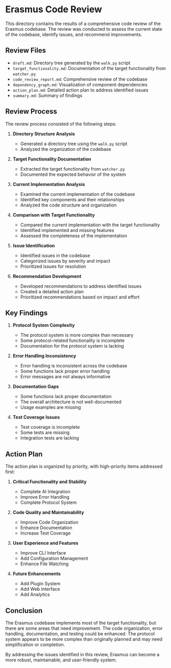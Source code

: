 # Erasmus Code Review

This directory contains the results of a comprehensive code review of the Erasmus codebase. The review was conducted to assess the current state of the codebase, identify issues, and recommend improvements.

## Review Files

- `draft.md`: Directory tree generated by the `walk.py` script
- `target_functionality.md`: Documentation of the target functionality from `watcher.py`
- `code_review_report.md`: Comprehensive review of the codebase
- `dependency_graph.md`: Visualization of component dependencies
- `action_plan.md`: Detailed action plan to address identified issues
- `summary.md`: Summary of findings

## Review Process

The review process consisted of the following steps:

1. **Directory Structure Analysis**

   - Generated a directory tree using the `walk.py` script
   - Analyzed the organization of the codebase

2. **Target Functionality Documentation**

   - Extracted the target functionality from `watcher.py`
   - Documented the expected behavior of the system

3. **Current Implementation Analysis**

   - Examined the current implementation of the codebase
   - Identified key components and their relationships
   - Analyzed the code structure and organization

4. **Comparison with Target Functionality**

   - Compared the current implementation with the target functionality
   - Identified implemented and missing features
   - Assessed the completeness of the implementation

5. **Issue Identification**

   - Identified issues in the codebase
   - Categorized issues by severity and impact
   - Prioritized issues for resolution

6. **Recommendation Development**
   - Developed recommendations to address identified issues
   - Created a detailed action plan
   - Prioritized recommendations based on impact and effort

## Key Findings

1. **Protocol System Complexity**

   - The protocol system is more complex than necessary
   - Some protocol-related functionality is incomplete
   - Documentation for the protocol system is lacking

2. **Error Handling Inconsistency**

   - Error handling is inconsistent across the codebase
   - Some functions lack proper error handling
   - Error messages are not always informative

3. **Documentation Gaps**

   - Some functions lack proper documentation
   - The overall architecture is not well-documented
   - Usage examples are missing

4. **Test Coverage Issues**
   - Test coverage is incomplete
   - Some tests are missing
   - Integration tests are lacking

## Action Plan

The action plan is organized by priority, with high-priority items addressed first:

1. **Critical Functionality and Stability**

   - Complete AI Integration
   - Improve Error Handling
   - Complete Protocol System

2. **Code Quality and Maintainability**

   - Improve Code Organization
   - Enhance Documentation
   - Increase Test Coverage

3. **User Experience and Features**

   - Improve CLI Interface
   - Add Configuration Management
   - Enhance File Watching

4. **Future Enhancements**
   - Add Plugin System
   - Add Web Interface
   - Add Analytics

## Conclusion

The Erasmus codebase implements most of the target functionality, but there are some areas that need improvement. The code organization, error handling, documentation, and testing could be enhanced. The protocol system appears to be more complex than originally planned and may need simplification or completion.

By addressing the issues identified in this review, Erasmus can become a more robust, maintainable, and user-friendly system.
